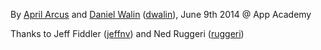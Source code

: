 By [April Arcus](https://github.com/AprilArcus) and [Daniel Walin](http://latin.thejaggedhedgehog.com/about.html) ([dwalin](https://github.com/dwalin1/AAw2d1)), June 9th 2014 @ App Academy

Thanks to Jeff Fiddler ([jeffnv](https://github.com/jeffnv)) and Ned Ruggeri ([ruggeri](https://github.com/ruggeri))
